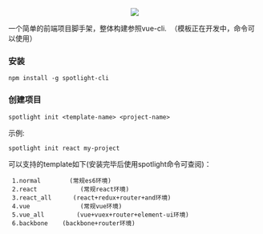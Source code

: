 <p align="center">
    <img src="https://github.com/yuminjustin/spotlight-cli/blob/master/static/sp_wihte.png">
</p>
一个简单的前端项目脚手架，整体构建参照vue-cli.  （模板正在开发中，命令可以使用）

### 安装

    npm install -g spotlight-cli

### 创建项目

    spotlight init <template-name> <project-name>

示例:

    spotlight init react my-project



可以支持的template如下(安装完毕后使用spotlight命令可查阅)：<br>

     1.normal        (常规es6环境)
     2.react            (常规react环境)
     3.react_all      (react+redux+router+and环境)
     4.vue              (常规vue环境)
     5.vue_all         (vue+vuex+router+element-ui环境)
     6.backbone    (backbone+router环境)

